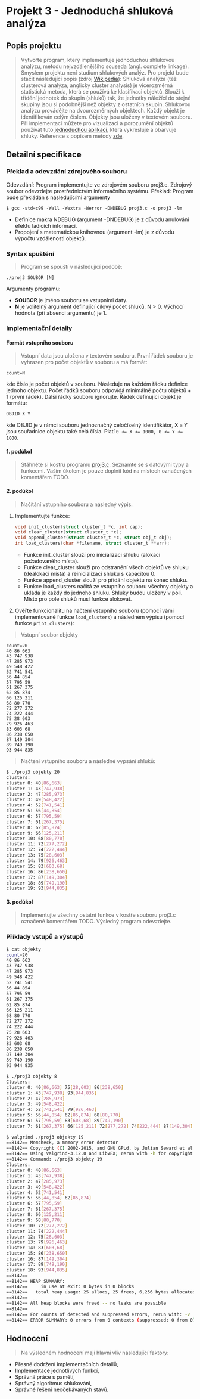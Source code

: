 # Projekt 3 - Jednoduchá shluková analýza

## Popis projektu

> Vytvořte program, který implementuje jednoduchou shlukovou analýzu, metodu nejvzdálenějšího souseda (angl. complete linkage).
Smyslem projektu není studium shlukových analýz. Pro projekt bude stačit následující popis (zdroj [Wikipedia](https://cs.wikipedia.org/wiki/Shlukov%C3%A1_anal%C3%BDza "Wikipedia")): Shluková analýza (též clusterová analýza, anglicky cluster analysis) je vícerozměrná statistická metoda, která se používá ke klasifikaci objektů. Slouží k třídění jednotek do skupin (shluků) tak, že jednotky náležící do stejné skupiny jsou si podobnější než objekty z ostatních skupin.
Shlukovou analýzu provádějte na dvourozměrných objektech. Každý objekt je identifikován celým číslem. Objekty jsou uloženy v textovém souboru.
Při implementaci můžete pro vizualizaci a porozumění objektů používat tuto [jednoduchou aplikaci](http://www.fit.vutbr.cz/study/courses/IZP/public/cluster.php "jednoduchou aplikaci"), která vykresluje a obarvuje shluky. Reference s popisem metody [zde](https://is.muni.cz/th/172767/fi_b/5739129/web/web/clsrov.html "zde").

## Detailní specifikace

### Překlad a odevzdání zdrojového souboru

Odevzdání: Program implementujte ve zdrojovém souboru proj3.c. Zdrojový soubor odevzdejte prostřednictvím informačního systému.
Překlad: Program bude překládán s následujícími argumenty

`$ gcc -std=c99 -Wall -Wextra -Werror -DNDEBUG proj3.c -o proj3 -lm`

- Definice makra NDEBUG (argument -DNDEBUG) je z důvodu anulování efektu ladicích informací.
- Propojení s matematickou knihovnou (argument -lm) je z důvodu výpočtu vzdálenosti objektů.

### Syntax spuštění

> Program se spouští v následující podobě:

`./proj3 SOUBOR [N]`

Argumenty programu:

- **SOUBOR** je jméno souboru se vstupními daty.
- **N** je volitelný argument definující cílový počet shluků. N > 0. Výchocí hodnota (při absenci argumentu) je 1.

### Implementační detaily

#### Formát vstupního souboru

> Vstupní data jsou uložena v textovém souboru. První řádek souboru je vyhrazen pro počet objektů v souboru a má formát:

`count=N`

kde číslo je počet objektů v souboru. Následuje na každém řádku definice jednoho objektu. Počet řádků souboru odpovídá minimálně počtu objektů + 1 (první řádek). Další řádky souboru ignorujte. Řádek definující objekt je formátu:

`OBJID X Y`

kde OBJID je v rámci souboru jednoznačný celočíselný identifikátor, X a Y jsou souřadnice objektu také celá čísla. Platí `0 <= X <= 1000, 0 <= Y <= 1000`.

#### 1. podúkol

> Stáhněte si kostru programu [proj3.c](https://wis.fit.vutbr.cz/FIT/st/cwk.php?title=IZP:Projekt3&src=Proj3.c&ns=IZP&action=download&cache=no&csid=626033&id=11499 "proj3.c"). Seznamte se s datovými typy a funkcemi. Vaším úkolem je pouze doplnit kód na místech označených komentářem TODO.

#### 2. podúkol

> Načítání vstupního souboru a následný výpis:

1. Implementujte funkce:

    ```c
    void init_cluster(struct cluster_t *c, int cap);
    void clear_cluster(struct cluster_t *c);
    void append_cluster(struct cluster_t *c, struct obj_t obj);
    int load_clusters(char *filename, struct cluster_t **arr);
    ```

    - Funkce init_cluster slouží pro inicializaci shluku (alokaci požadovaného místa).
    - Funkce clear_cluster slouží pro odstranění všech objektů ve shluku (dealokaci místa) a reinicializaci shluku s kapacitou 0.
    - Funkce append_cluster slouží pro přidání objektu na konec shluku.
    - Funkce load_clusters načítá ze vstupního souboru všechny objekty a ukládá je každý do jednoho shluku. Shluky budou uloženy v poli. Místo pro pole shluků musí funkce alokovat.
1. Ověřte funkcionalitu na načtení vstupního souboru (pomocí vámi implementované funkce `load_clusters`) a následném výpisu (pomocí funkce `print_clusters`):

> Vstupní soubor objekty

```text
count=20
40 86 663
43 747 938
47 285 973
49 548 422
52 741 541
56 44 854
57 795 59
61 267 375
62 85 874
66 125 211
68 80 770
72 277 272
74 222 444
75 28 603
79 926 463
83 603 68
86 238 650
87 149 304
89 749 190
93 944 835
```

> Načtení vstupního souboru a následné vypsání shluků:

```bash
$ ./proj3 objekty 20
Clusters:
cluster 0: 40[86,663]
cluster 1: 43[747,938]
cluster 2: 47[285,973]
cluster 3: 49[548,422]
cluster 4: 52[741,541]
cluster 5: 56[44,854]
cluster 6: 57[795,59]
cluster 7: 61[267,375]
cluster 8: 62[85,874]
cluster 9: 66[125,211]
cluster 10: 68[80,770]
cluster 11: 72[277,272]
cluster 12: 74[222,444]
cluster 13: 75[28,603]
cluster 14: 79[926,463]
cluster 15: 83[603,68]
cluster 16: 86[238,650]
cluster 17: 87[149,304]
cluster 18: 89[749,190]
cluster 19: 93[944,835]
```

#### 3. podúkol

> Implementujte všechny ostatní funkce v kostře souboru proj3.c označené komentářem TODO. Výsledný program odevzdejte.

### Příklady vstupů a výstupů

```bash
$ cat objekty
count=20
40 86 663
43 747 938
47 285 973
49 548 422
52 741 541
56 44 854
57 795 59
61 267 375
62 85 874
66 125 211
68 80 770
72 277 272
74 222 444
75 28 603
79 926 463
83 603 68
86 238 650
87 149 304
89 749 190
93 944 835
```

```bash
$ ./proj3 objekty 8
Clusters:
cluster 0: 40[86,663] 75[28,603] 86[238,650]
cluster 1: 43[747,938] 93[944,835]
cluster 2: 47[285,973]
cluster 3: 49[548,422]
cluster 4: 52[741,541] 79[926,463]
cluster 5: 56[44,854] 62[85,874] 68[80,770]
cluster 6: 57[795,59] 83[603,68] 89[749,190]
cluster 7: 61[267,375] 66[125,211] 72[277,272] 74[222,444] 87[149,304]
```

```bash
$ valgrind ./proj3 objekty 19
==8142== Memcheck, a memory error detector
==8142== Copyright (C) 2002-2015, and GNU GPLd, by Julian Seward et al.
==8142== Using Valgrind-3.12.0 and LibVEX; rerun with -h for copyright info
==8142== Command: ./proj3 objekty 19
Clusters:
cluster 0: 40[86,663]
cluster 1: 43[747,938]
cluster 2: 47[285,973]
cluster 3: 49[548,422]
cluster 4: 52[741,541]
cluster 5: 56[44,854] 62[85,874]
cluster 6: 57[795,59]
cluster 7: 61[267,375]
cluster 8: 66[125,211]
cluster 9: 68[80,770]
cluster 10: 72[277,272]
cluster 11: 74[222,444]
cluster 12: 75[28,603]
cluster 13: 79[926,463]
cluster 14: 83[603,68]
cluster 15: 86[238,650]
cluster 16: 87[149,304]
cluster 17: 89[749,190]
cluster 18: 93[944,835]
==8142==
==8142== HEAP SUMMARY:
==8142==     in use at exit: 0 bytes in 0 blocks
==8142==   total heap usage: 25 allocs, 25 frees, 6,256 bytes allocated
==8142==
==8142== All heap blocks were freed -- no leaks are possible
==8142==
==8142== For counts of detected and suppressed errors, rerun with: -v
==8142== ERROR SUMMARY: 0 errors from 0 contexts (suppressed: 0 from 0)
```

## Hodnocení

> Na výsledném hodnocení mají hlavní vliv následující faktory:

- Přesné dodržení implementačních detailů,
- Implementace jednotlivých funkcí,
- Správná práce s pamětí,
- Správný algoritmus shlukování,
- Správné řešení neočekávaných stavů.
